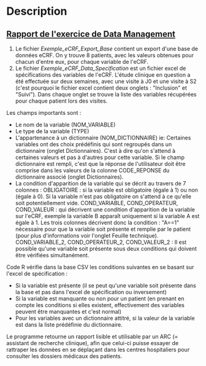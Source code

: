 # Description

## [Rapport de l'exercice de Data Management](https://bnaila.github.io/portfolio/Projet%20de%20data%20management/Rapport_eCRF_DataManagement_NB.html)

1) Le fichier *Exemple_eCRF_Export_Base* contient un export d'une base de données eCRF. On y trouve 8 patients, avec les valeurs obtenues pour chacun d'entre eux, pour chaque variable de l'eCRF.
2)  Le fichier *Exemple_eCRF_Data_Specification* est un fichier excel de spécifications des variables de l'eCRF.
L'étude clinique en question a été effectuée sur deux semaines, avec une visite à J0 et une visite à S2 (c'est pourquoi le fichier excel contient deux onglets : "Inclusion" et "Suivi").
Dans chaque onglet se trouve la liste des variables récupérées pour chaque patient lors des visites.

Les champs importants sont :
 - Le nom de la variable (NOM_VARIABLE)
 - Le type de la variable (TYPE)
 - L'appartenance à un dictionnaire (NOM_DICTIONNAIRE)
ie: Certaines variables ont des choix prédéfinis qui sont regroupés dans un dictionnaire (onglet Dictionnaires). C'est à dire qu'on s'attend à certaines valeurs et pas à d'autres pour cette variable.
Si le champ dictionnaire est rempli, c'est que la réponse de l'utilisateur doit être comprise dans les valeurs de la colonne CODE_REPONSE du dictionnaire associé (onglet Dictionnaires).
 - La condition d'apparition de la variable qui se décrit au travers de 7 colonnes :
OBLIGATOIRE :  si la variable est obligatoire (égale à 1) ou non (égale à 0). Si la variable n'est pas obligatoire on s'attend à ce qu'elle soit potentiellement vide.
COND_VARIABLE, COND_OPERATEUR, COND_VALEUR : qui décrivent une condition d'apparition de la variable sur l'eCRF, exemple la variable B apparaît uniquement si la variable A est égale à 1.
Les trois colonnes décrivent donc la condition : "A==1" nécessaire pour que la variable soit présente et remplie par le patient (pour plus d'informations voir l'onglet Feuille technique).
COND_VARIABLE_2, COND_OPERATEUR_2, COND_VALEUR_2 :  Il est possible qu'une variable soit présente sous deux conditions qui doivent être vérifiées simultanément.


Code R vérifie dans la base CSV les conditions suivantes en se basant sur l'excel de spécification :  
- Si la variable est présente (il se peut qu'une variable soit présente dans la base et pas dans l'excel de spécification ou inversement)
- Si la variable est manquante ou non pour un patient (en prenant en compte les conditions si elles existent, effectivement des variables peuvent être manquantes et c'est normal)
- Pour les variables avec un dictionnaire attitré, si la valeur de la variable est dans la liste prédéfinie du dictionnaire.

Le programme retourne un rapport lisible et utilisable par un ARC (= assistant de recherche clinique), afin que celui-ci puisse essayer de rattraper les données en se déplaçant dans les centres hospitaliers pour consulter les dossiers médicaux des patients.


